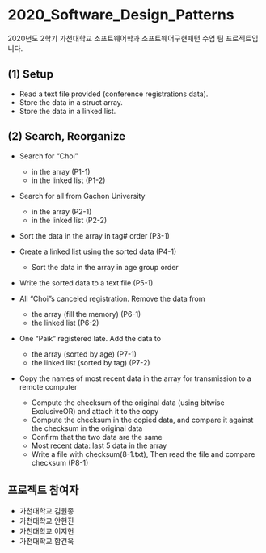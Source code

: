 # 2020_Software_Design_Patterns
2020년도 2학기 가천대학교 소프트웨어학과 소프트웨어구현패턴 수업 팀 프로젝트입니다.

## (1) Setup
- Read a text file provided (conference registrations data).
- Store the data in a struct array.
- Store the data in a linked list.

## (2) Search, Reorganize
- Search for “Choi”
  - in the array (P1-1)
  - in the linked list (P1-2)

- Search for all from Gachon University
  - in the array (P2-1)
  - in the linked list (P2-2)
  
- Sort the data in the array in tag# order (P3-1)

- Create a linked list using the sorted data (P4-1)
  - Sort the data in the array in age group order

- Write the sorted data to a text file (P5-1)

- All “Choi”s canceled registration. Remove the data from 
  - the array (fill the memory) (P6-1)
  - the linked list (P6-2)
  
- One “Paik” registered late. Add the data to
  - the array (sorted by age) (P7-1)
  - the linked list (sorted by tag) (P7-2)
  
- Copy the names of most recent data in the array for transmission to a remote computer
  - Compute the checksum of the original data (using bitwise ExclusiveOR) and attach it to the copy
  - Compute the checksum in the copied data, and compare it against the checksum in the original data
  - Confirm that the two data are the same
  - Most recent data: last 5 data in the array 
  - Write a file with checksum(8-1.txt), Then read the file and compare checksum (P8-1)






프로젝트 참여자
---------------
- 가천대학교 김원종
- 가천대학교 안현진
- 가천대학교 이지헌
- 가천대학교 함건욱
